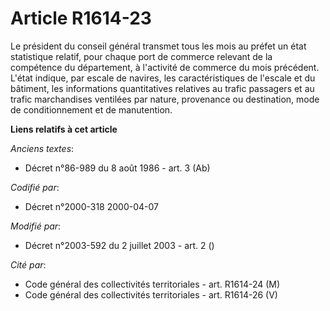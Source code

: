 # Article R1614-23

Le président du conseil général transmet tous les mois au préfet un état statistique relatif, pour chaque port de commerce
relevant de la compétence du département, à l'activité de commerce du mois précédent. L'état indique, par escale de navires,
les caractéristiques de l'escale et du bâtiment, les informations quantitatives relatives au trafic passagers et au trafic
marchandises ventilées par nature, provenance ou destination, mode de conditionnement et de manutention.

**Liens relatifs à cet article**

_Anciens textes_:

  - Décret n°86-989 du 8 août 1986 - art. 3 (Ab)

_Codifié par_:

  - Décret n°2000-318 2000-04-07

_Modifié par_:

  - Décret n°2003-592 du 2 juillet 2003 - art. 2 ()

_Cité par_:

  - Code général des collectivités territoriales - art. R1614-24 (M)
  - Code général des collectivités territoriales - art. R1614-26 (V)
